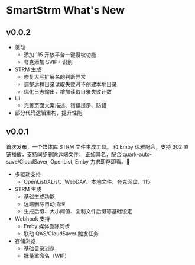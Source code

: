 # SmartStrm What's New

## v0.0.2

- 驱动
  - 添加 115 开放平台一键授权功能
  - 夸克添加 SVIP+ 识别
- STRM 生成
  - 修复大写扩展名的判断异常
  - 调整远程目录读取失败时不创建本地目录
  - 优化日志输出，增加读取目录失败计数
- UI
  - 完善页面文案描述、错误提示、防错
- 部分代码逻辑重构，提升性能

## v0.0.1

首次发布，一个媒体库 STRM 文件生成工具。 和 Emby 优雅配合，支持 302 直链播放，支持同步删除远端文件。 正如其名，配合 quark-auto-save/CloudSaver, OpenList, Emby 力求即存即看。🥳

* 多驱动支持
  * OpenList/AList、WebDAV、本地文件、夸克网盘、115
* STRM 生成
  * 基础生成功能
  * 远端删除自动清理
  * 生成后缀、大小阈值、复制文件后缀等基础设定
* Webhook 支持
  * Emby 媒体删除同步
  * 联动 QAS/CloudSaver 触发任务
* 存储浏览
  * 基础目录浏览
  * 批量重命名（WIP）